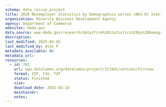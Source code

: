 ```yaml
---
schema: data_rescue_project 
title: 2020 Nonemployer Statistics by Demographics series (NES-D) Statistics for Employer and Nonemployer Firms by Industry, Sex, Ethnicity, Race, and Veteran Status for the U.S., States, Metro Areas, and Counties
organization: Minority Business Development Agency
agency: Department of Commerce
websites: mbda.gov
data_source: www.mbda.gov/research/data/Firm%20Statistics%20by%20Demographics%20%282020%29
description: 
last_modified: 2025-04-02
last_modified_by: Alex P
metadata_available: No
metadata_url: 
resources:
  - id: 701
    url: www.datalumos.org/datalumos/project/223441/version/V1/view
    format: ZIP, CSV, TXT
    status: Finished
    size: 
    download_date: 2025-03-18
    maintainer: 
    notes: 
---
```

